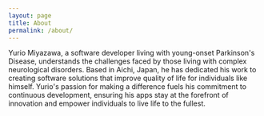 ```yaml
---
layout: page
title: About
permalink: /about/
---
```


Yurio Miyazawa, a software developer living with young-onset Parkinson's Disease, understands the challenges faced by those living with complex neurological disorders. Based in Aichi, Japan, he has dedicated his work to creating software solutions that improve quality of life for individuals like himself. Yurio's passion for making a difference fuels his commitment to continuous development, ensuring his apps stay at the forefront of innovation and empower individuals to live life to the fullest.
